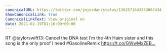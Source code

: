 ```yaml
---
canonicalURL: https://twitter.com/jmjordan/status/1362571643353063434
ShowCanonicalLink: true
CanonicalLinkText: View original on
date: 2021-02-19T01:16:09+00:00
---
```

RT @taylorswift13: Cancel the DNA test I’m the 4th Haim sister and this song is the only proof I need 
#GasolineRemix https://t.co/GWwMxZEB…